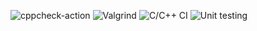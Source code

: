 ![cppcheck-action](https://github.com/stepin104482/Telecome-Billing-Management-System/workflows/cppcheck-action/badge.svg)  ![Valgrind](https://github.com/stepin104482/Telecome-Billing-Management-System/workflows/Valgrind/badge.svg?branch=main)  ![C/C++ CI](https://github.com/stepin104482/Telecome-Billing-Management-System/workflows/C/C++%20CI/badge.svg) ![Unit testing](https://github.com/stepin104482/Telecome-Billing-Management-System/workflows/Unit%20testing/badge.svg)
